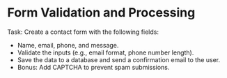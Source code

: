 # Form Validation and Processing
Task: Create a contact form with the following fields:

- Name, email, phone, and message.
- Validate the inputs (e.g., email format, phone number length).
- Save the data to a database and send a confirmation email to the user.
- Bonus: Add CAPTCHA to prevent spam submissions.
